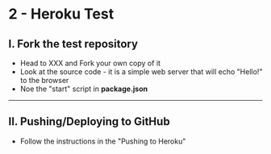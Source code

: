 # 2 - Heroku Test

## I. Fork the test repository

- Head to XXX and Fork your own copy of it
- Look at the source code - it is a simple web server that will echo "Hello!" to the browser
- Noe the "start" script in **package.json**

---

## II. Pushing/Deploying to GitHub
- Follow the instructions in the "Pushing to Heroku"
